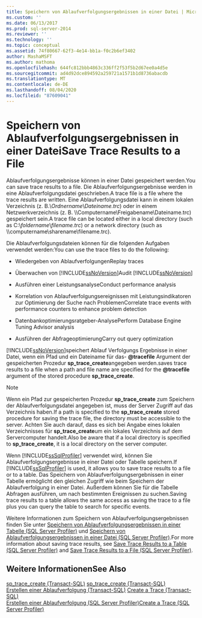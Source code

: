 ```yaml
---
title: Speichern von Ablaufverfolgungsergebnissen in einer Datei | Microsoft-Dokumentation
ms.custom: ''
ms.date: 06/13/2017
ms.prod: sql-server-2014
ms.reviewer: ''
ms.technology: ''
ms.topic: conceptual
ms.assetid: 74f80667-62f3-4e14-bb1a-f0c2b6ef3402
author: MashaMSFT
ms.author: mathoma
ms.openlocfilehash: 644fc812bbb4863c336ff2f53f5b2d67ee0a4d5e
ms.sourcegitcommit: ad4d92dce894592a259721a1571b1d8736abacdb
ms.translationtype: MT
ms.contentlocale: de-DE
ms.lasthandoff: 08/04/2020
ms.locfileid: "87609041"
---
```

# <a name="save-trace-results-to-a-file"></a><span data-ttu-id="94f04-102">Speichern von Ablaufverfolgungsergebnissen in einer Datei</span><span class="sxs-lookup"><span data-stu-id="94f04-102">Save Trace Results to a File</span></span>
  <span data-ttu-id="94f04-103">Ablaufverfolgungsergebnisse können in einer Datei gespeichert werden.</span><span class="sxs-lookup"><span data-stu-id="94f04-103">You can save trace results to a file.</span></span> <span data-ttu-id="94f04-104">Die Ablaufverfolgungsergebnisse werden in eine Ablaufverfolgungsdatei geschrieben.</span><span class="sxs-lookup"><span data-stu-id="94f04-104">A trace file is a file where the trace results are written.</span></span> <span data-ttu-id="94f04-105">Eine Ablaufverfolgungsdatei kann in einem lokalen Verzeichnis (z. B.\\*Ordnername*\\*Dateiname.trc*) oder in einem Netzwerkverzeichnis (z. B. \\\Computername\Freigabename\Dateiname.trc) gespeichert sein.</span><span class="sxs-lookup"><span data-stu-id="94f04-105">A trace file can be located either in a local directory (such as C:\\*foldername*\\*filename.trc*) or a network directory (such as \\\computername\sharename\filename.trc).</span></span>  
  
 <span data-ttu-id="94f04-106">Die Ablaufverfolgungsdateien können für die folgenden Aufgaben verwendet werden:</span><span class="sxs-lookup"><span data-stu-id="94f04-106">You can use the trace files to do the following:</span></span>  
  
-   <span data-ttu-id="94f04-107">Wiedergeben von Ablaufverfolgungen</span><span class="sxs-lookup"><span data-stu-id="94f04-107">Replay traces</span></span>  
  
-   <span data-ttu-id="94f04-108">Überwachen von [!INCLUDE[ssNoVersion](../../includes/ssnoversion-md.md)]</span><span class="sxs-lookup"><span data-stu-id="94f04-108">Audit [!INCLUDE[ssNoVersion](../../includes/ssnoversion-md.md)]</span></span>  
  
-   <span data-ttu-id="94f04-109">Ausführen einer Leistungsanalyse</span><span class="sxs-lookup"><span data-stu-id="94f04-109">Conduct performance analysis</span></span>  
  
-   <span data-ttu-id="94f04-110">Korrelation von Ablaufverfolgungsereignissen mit Leistungsindikatoren zur Optimierung der Suche nach Problemen</span><span class="sxs-lookup"><span data-stu-id="94f04-110">Correlate trace events with performance counters to enhance problem detection</span></span>  
  
-   <span data-ttu-id="94f04-111">Datenbankoptimierungsratgeber-Analyse</span><span class="sxs-lookup"><span data-stu-id="94f04-111">Perform Database Engine Tuning Advisor analysis</span></span>  
  
-   <span data-ttu-id="94f04-112">Ausführen der Abfrageoptimierung</span><span class="sxs-lookup"><span data-stu-id="94f04-112">Carry out query optimization</span></span>  
  
 [!INCLUDE[ssNoVersion](../../includes/ssnoversion-md.md)]<span data-ttu-id="94f04-113">speichert Ablauf Verfolgungs Ergebnisse in einer Datei, wenn ein Pfad und ein Dateiname für das- **@tracefile** Argument der gespeicherten Prozedur **sp_trace_create**angegeben werden.</span><span class="sxs-lookup"><span data-stu-id="94f04-113">saves trace results to a file when a path and file name are specified for the **@tracefile** argument of the stored procedure **sp_trace_create**.</span></span>  
  
> [!NOTE]  
>  <span data-ttu-id="94f04-114">Wenn ein Pfad zur gespeicherten Prozedur **sp_trace_create** zum Speichern der Ablaufverfolgungsdatei angegeben ist, muss der Server Zugriff auf das Verzeichnis haben.</span><span class="sxs-lookup"><span data-stu-id="94f04-114">If a path is specified to the **sp_trace_create** stored procedure for saving the trace file, the directory must be accessible to the server.</span></span> <span data-ttu-id="94f04-115">Achten Sie auch darauf, dass es sich bei Angabe eines lokalen Verzeichnisses für **sp_trace_create**um ein lokales Verzeichnis auf dem Servercomputer handelt.</span><span class="sxs-lookup"><span data-stu-id="94f04-115">Also be aware that if a local directory is specified to **sp_trace_create**, it is a local directory on the server computer.</span></span>  
  
 <span data-ttu-id="94f04-116">Wenn [!INCLUDE[ssSqlProfiler](../../includes/sssqlprofiler-md.md)] verwendet wird, können Sie Ablaufverfolgungsergebnisse in einer Datei oder Tabelle speichern.</span><span class="sxs-lookup"><span data-stu-id="94f04-116">If [!INCLUDE[ssSqlProfiler](../../includes/sssqlprofiler-md.md)] is used, it allows you to save trace results to a file or to a table.</span></span> <span data-ttu-id="94f04-117">Das Speichern von Ablaufverfolgungsergebnissen in einer Tabelle ermöglicht den gleichen Zugriff wie beim Speichern der Ablaufverfolgung in einer Datei. Außerdem können Sie für die Tabelle Abfragen ausführen, um nach bestimmten Ereignissen zu suchen.</span><span class="sxs-lookup"><span data-stu-id="94f04-117">Saving trace results to a table allows the same access as saving the trace to a file plus you can query the table to search for specific events.</span></span>  
  
 <span data-ttu-id="94f04-118">Weitere Informationen zum Speichern von Ablaufverfolgungsergebnissen finden Sie unter [Speichern von Ablaufverfolgungsergebnissen in einer Tabelle &#40;SQL Server Profiler&#41;](../../tools/sql-server-profiler/save-trace-results-to-a-table-sql-server-profiler.md) und [Speichern von Ablaufverfolgungsergebnissen in einer Datei &#40;SQL Server Profiler&#41;](../../tools/sql-server-profiler/save-trace-results-to-a-file-sql-server-profiler.md).</span><span class="sxs-lookup"><span data-stu-id="94f04-118">For more information about saving trace results, see [Save Trace Results to a Table &#40;SQL Server Profiler&#41;](../../tools/sql-server-profiler/save-trace-results-to-a-table-sql-server-profiler.md) and [Save Trace Results to a File &#40;SQL Server Profiler&#41;](../../tools/sql-server-profiler/save-trace-results-to-a-file-sql-server-profiler.md).</span></span>  
  
## <a name="see-also"></a><span data-ttu-id="94f04-119">Weitere Informationen</span><span class="sxs-lookup"><span data-stu-id="94f04-119">See Also</span></span>  
 <span data-ttu-id="94f04-120">[sp_trace_create &#40;Transact-SQL&#41;](/sql/relational-databases/system-stored-procedures/sp-trace-create-transact-sql) </span><span class="sxs-lookup"><span data-stu-id="94f04-120">[sp_trace_create &#40;Transact-SQL&#41;](/sql/relational-databases/system-stored-procedures/sp-trace-create-transact-sql) </span></span>  
 <span data-ttu-id="94f04-121">[Erstellen einer Ablaufverfolgung &#40;Transact-SQL&#41;](../sql-trace/create-a-trace-transact-sql.md) </span><span class="sxs-lookup"><span data-stu-id="94f04-121">[Create a Trace &#40;Transact-SQL&#41;](../sql-trace/create-a-trace-transact-sql.md) </span></span>  
 [<span data-ttu-id="94f04-122">Erstellen einer Ablaufverfolgung &#40;SQL Server Profiler&#41;</span><span class="sxs-lookup"><span data-stu-id="94f04-122">Create a Trace &#40;SQL Server Profiler&#41;</span></span>](../../tools/sql-server-profiler/create-a-trace-sql-server-profiler.md)  
  
  
